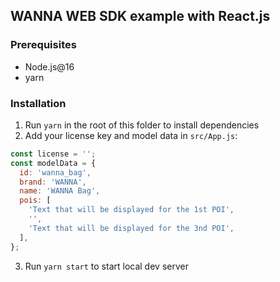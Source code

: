 ## WANNA WEB SDK example with React.js

### Prerequisites

- Node.js@16
- yarn

### Installation

1. Run `yarn` in the root of this folder to install dependencies
2. Add your license key and model data in `src/App.js`:
```js
const license = '';
const modelData = {
  id: 'wanna_bag',
  brand: 'WANNA',
  name: 'WANNA Bag',
  pois: [
    'Text that will be displayed for the 1st POI',
    '',
    'Text that will be displayed for the 3nd POI',
  ],
};
```
3. Run `yarn start` to start local dev server